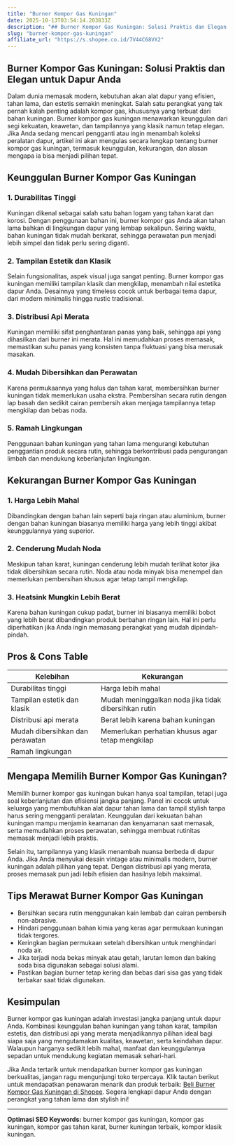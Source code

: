 ```yaml
---
title: "Burner Kompor Gas Kuningan"
date: 2025-10-13T03:54:14.203833Z
description: "## Burner Kompor Gas Kuningan: Solusi Praktis dan Elegan untuk Dapur Anda..."
slug: "burner-kompor-gas-kuningan"
affiliate_url: "https://s.shopee.co.id/7V44C68VX2"
---
```

## Burner Kompor Gas Kuningan: Solusi Praktis dan Elegan untuk Dapur Anda

Dalam dunia memasak modern, kebutuhan akan alat dapur yang efisien, tahan lama, dan estetis semakin meningkat. Salah satu perangkat yang tak pernah kalah penting adalah kompor gas, khususnya yang terbuat dari bahan kuningan. Burner kompor gas kuningan menawarkan keunggulan dari segi kekuatan, keawetan, dan tampilannya yang klasik namun tetap elegan. Jika Anda sedang mencari pengganti atau ingin menambah koleksi peralatan dapur, artikel ini akan mengulas secara lengkap tentang burner kompor gas kuningan, termasuk keunggulan, kekurangan, dan alasan mengapa ia bisa menjadi pilihan tepat.

## Keunggulan Burner Kompor Gas Kuningan

### 1. Durabilitas Tinggi
Kuningan dikenal sebagai salah satu bahan logam yang tahan karat dan korosi. Dengan penggunaan bahan ini, burner kompor gas Anda akan tahan lama bahkan di lingkungan dapur yang lembap sekalipun. Seiring waktu, bahan kuningan tidak mudah berkarat, sehingga perawatan pun menjadi lebih simpel dan tidak perlu sering diganti.

### 2. Tampilan Estetik dan Klasik
Selain fungsionalitas, aspek visual juga sangat penting. Burner kompor gas kuningan memiliki tampilan klasik dan mengkilap, menambah nilai estetika dapur Anda. Desainnya yang timeless cocok untuk berbagai tema dapur, dari modern minimalis hingga rustic tradisional.

### 3. Distribusi Api Merata
Kuningan memiliki sifat penghantaran panas yang baik, sehingga api yang dihasilkan dari burner ini merata. Hal ini memudahkan proses memasak, memastikan suhu panas yang konsisten tanpa fluktuasi yang bisa merusak masakan.

### 4. Mudah Dibersihkan dan Perawatan
Karena permukaannya yang halus dan tahan karat, membersihkan burner kuningan tidak memerlukan usaha ekstra. Pembersihan secara rutin dengan lap basah dan sedikit cairan pembersih akan menjaga tampilannya tetap mengkilap dan bebas noda.

### 5. Ramah Lingkungan
Penggunaan bahan kuningan yang tahan lama mengurangi kebutuhan penggantian produk secara rutin, sehingga berkontribusi pada pengurangan limbah dan mendukung keberlanjutan lingkungan.

## Kekurangan Burner Kompor Gas Kuningan

### 1. Harga Lebih Mahal
Dibandingkan dengan bahan lain seperti baja ringan atau aluminium, burner dengan bahan kuningan biasanya memiliki harga yang lebih tinggi akibat keunggulannya yang superior.

### 2. Cenderung Mudah Noda
Meskipun tahan karat, kuningan cenderung lebih mudah terlihat kotor jika tidak dibersihkan secara rutin. Noda atau noda minyak bisa menempel dan memerlukan pembersihan khusus agar tetap tampil mengkilap.

### 3. Heatsink Mungkin Lebih Berat
Karena bahan kuningan cukup padat, burner ini biasanya memiliki bobot yang lebih berat dibandingkan produk berbahan ringan lain. Hal ini perlu diperhatikan jika Anda ingin memasang perangkat yang mudah dipindah-pindah.

## Pros & Cons Table

| **Kelebihan**                          | **Kekurangan**                        |
|----------------------------------------|-------------------------------------|
| Durabilitas tinggi                   | Harga lebih mahal                  |
| Tampilan estetik dan klasik           | Mudah meninggalkan noda jika tidak dibersihkan rutin |
| Distribusi api merata                  | Berat lebih karena bahan kuningan  |
| Mudah dibersihkan dan perawatan       | Memerlukan perhatian khusus agar tetap mengkilap |
| Ramah lingkungan                     |                                     |

## Mengapa Memilih Burner Kompor Gas Kuningan?

Memilih burner kompor gas kuningan bukan hanya soal tampilan, tetapi juga soal keberlanjutan dan efisiensi jangka panjang. Panel ini cocok untuk keluarga yang membutuhkan alat dapur tahan lama dan tampil stylish tanpa harus sering mengganti peralatan. Keunggulan dari kekuatan bahan kuningan mampu menjamin keamanan dan kenyamanan saat memasak, serta memudahkan proses perawatan, sehingga membuat rutinitas memasak menjadi lebih praktis.

Selain itu, tampilannya yang klasik menambah nuansa berbeda di dapur Anda. Jika Anda menyukai desain vintage atau minimalis modern, burner kuningan adalah pilihan yang tepat. Dengan distribusi api yang merata, proses memasak pun jadi lebih efisien dan hasilnya lebih maksimal.

## Tips Merawat Burner Kompor Gas Kuningan

- Bersihkan secara rutin menggunakan kain lembab dan cairan pembersih non-abrasive.
- Hindari penggunaan bahan kimia yang keras agar permukaan kuningan tidak tergores.
- Keringkan bagian permukaan setelah dibersihkan untuk menghindari noda air.
- Jika terjadi noda bekas minyak atau getah, larutan lemon dan baking soda bisa digunakan sebagai solusi alami.
- Pastikan bagian burner tetap kering dan bebas dari sisa gas yang tidak terbakar saat tidak digunakan.

## Kesimpulan

Burner kompor gas kuningan adalah investasi jangka panjang untuk dapur Anda. Kombinasi keunggulan bahan kuningan yang tahan karat, tampilan estetis, dan distribusi api yang merata menjadikannya pilihan ideal bagi siapa saja yang mengutamakan kualitas, keawetan, serta keindahan dapur. Walaupun harganya sedikit lebih mahal, manfaat dan keunggulannya sepadan untuk mendukung kegiatan memasak sehari-hari.

Jika Anda tertarik untuk mendapatkan burner kompor gas kuningan berkualitas, jangan ragu mengunjungi toko terpercaya. Klik tautan berikut untuk mendapatkan penawaran menarik dan produk terbaik: [Beli Burner Kompor Gas Kuningan di Shopee](https://s.shopee.co.id/7V44C68VX2). Segera lengkapi dapur Anda dengan perangkat yang tahan lama dan stylish ini!

---

**Optimasi SEO Keywords:** burner kompor gas kuningan, kompor gas kuningan, kompor gas tahan karat, burner kuningan terbaik, kompor klasik kuningan.